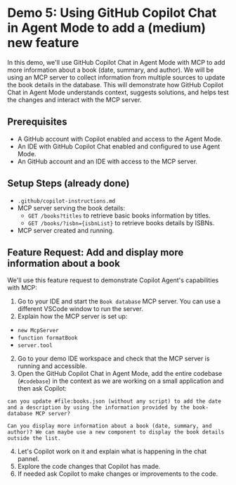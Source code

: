 # Demo 5: Using GitHub Copilot Chat in Agent Mode to add a (medium) new feature

In this demo, we'll use GitHub Copilot Chat in Agent Mode with MCP to add more information about a book (date, summary, and author). We will be using an MCP server to collect information from multiple sources to update the book details in the database. This will demonstrate how GitHub Copilot Chat in Agent Mode understands context, suggests solutions, and helps test the changes and interact with the MCP server.

## Prerequisites

- A GitHub account with Copilot enabled and access to the Agent Mode.
- An IDE with GitHub Copilot Chat enabled and configured to use Agent Mode.
- An GitHub account and an IDE with access to the MCP server.

## Setup Steps (already done)

- `.github/copilot-instructions.md`
- MCP server serving the book details:
  - `GET /books?titles` to retrieve basic books information by titles.
  - `GET /books/?isbn={isbnList}` to retrieve books details by ISBNs.
- MCP server created and running.

## Feature Request: Add and display more information about a book

We'll use this feature request to demonstrate Copilot Agent's capabilities with MCP:

1. Go to your IDE and start the `Book database` MCP server. You can use a different VSCode window to run the server.
2. Explain how the MCP server is set up:
  - `new McpServer`
  - `function formatBook`
  - `server.tool`
2. Go to your demo IDE workspace and check that the MCP server is running and accessible.
3. Open the GitHub Copilot Chat in Agent Mode, add the entire codebase (`#codebase`) in the context as we are working on a small application and then ask Copilot:

```prompt
can you update #file:books.json (without any script) to add the date and a description by using the information provided by the book-database MCP server?
```

```prompt
Can you display more information about a book (date, summary, and author)? We can maybe use a new component to display the book details outside the list.
```

4. Let's Copilot work on it and explain what is happening in the chat pannel.
5. Explore the code changes that Copilot has made.
6. If needed ask Copilot to make changes or improvements to the code.
